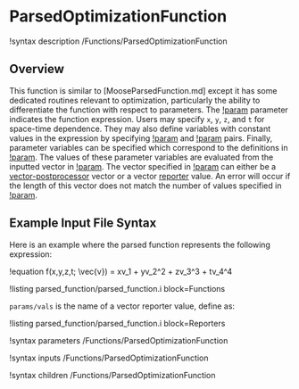 # ParsedOptimizationFunction

!syntax description /Functions/ParsedOptimizationFunction

## Overview

This function is similar to [MooseParsedFunction.md] except it has some dedicated routines relevant to optimization, particularly the ability to differentiate the function with respect to parameters. The [!param](/Functions/ParsedOptimizationFunction/expression) parameter indicates the function expression. Users may specify `x`, `y`, `z`, and `t` for space-time dependence. They may also define variables with constant values in the expression by specifying [!param](/Functions/ParsedOptimizationFunction/constant_symbol_names) and [!param](/Functions/ParsedOptimizationFunction/constant_symbol_values) pairs. Finally, parameter variables can be specified which correspond to the definitions in [!param](/Functions/ParsedOptimizationFunction/param_symbol_names). The values of these parameter variables are evaluated from the inputted vector in [!param](/Functions/ParsedOptimizationFunction/param_vector_name). The vector specified in [!param](/Functions/ParsedOptimizationFunction/param_vector_name) can either be a [vector-postprocessor](VectorPostprocessors/index.md) vector or a vector [reporter](Reporters/index.md) value. An error will occur if the length of this vector does not match the number of values specified in [!param](/Functions/ParsedOptimizationFunction/param_symbol_names).

## Example Input File Syntax

Here is an example where the parsed function represents the following expression:

!equation
f(x,y,z,t; \vec{v}) = xv_1 + yv_2^2 + zv_3^3 + tv_4^4

!listing parsed_function/parsed_function.i block=Functions

`params/vals` is the name of a vector reporter value, define as:

!listing parsed_function/parsed_function.i block=Reporters

!syntax parameters /Functions/ParsedOptimizationFunction

!syntax inputs /Functions/ParsedOptimizationFunction

!syntax children /Functions/ParsedOptimizationFunction
